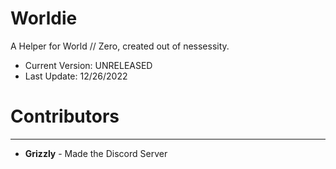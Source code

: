 # Worldie

A Helper for World // Zero, created out of nessessity. 

* Current Version: UNRELEASED
* Last Update: 12/26/2022

# Contributors

* **
* **Grizzly** - Made the Discord Server